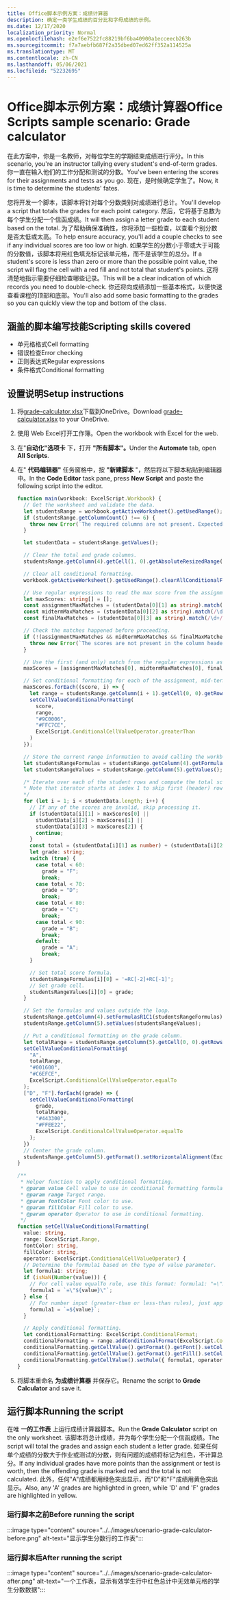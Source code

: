 ```yaml
---
title: Office脚本示例方案：成绩计算器
description: 确定一类学生成绩的百分比和字母成绩的示例。
ms.date: 12/17/2020
localization_priority: Normal
ms.openlocfilehash: e2ef6e7522fc88219bf6ba40900a1ecceecb263b
ms.sourcegitcommit: f7a7aebfb687f2a35dbed07ed62ff352a114525a
ms.translationtype: MT
ms.contentlocale: zh-CN
ms.lasthandoff: 05/06/2021
ms.locfileid: "52232695"
---
```

# <a name="office-scripts-sample-scenario-grade-calculator"></a><span data-ttu-id="19609-103">Office脚本示例方案：成绩计算器</span><span class="sxs-lookup"><span data-stu-id="19609-103">Office Scripts sample scenario: Grade calculator</span></span>

<span data-ttu-id="19609-104">在此方案中，你是一名教师，对每位学生的学期结束成绩进行评分。</span><span class="sxs-lookup"><span data-stu-id="19609-104">In this scenario, you're an instructor tallying every student's end-of-term grades.</span></span> <span data-ttu-id="19609-105">你一直在输入他们的工作分配和测试的分数。</span><span class="sxs-lookup"><span data-stu-id="19609-105">You've been entering the scores for their assignments and tests as you go.</span></span> <span data-ttu-id="19609-106">现在，是时候确定学生了。</span><span class="sxs-lookup"><span data-stu-id="19609-106">Now, it is time to determine the students' fates.</span></span>

<span data-ttu-id="19609-107">您将开发一个脚本，该脚本将针对每个分数类别对成绩进行总计。</span><span class="sxs-lookup"><span data-stu-id="19609-107">You'll develop a script that totals the grades for each point category.</span></span> <span data-ttu-id="19609-108">然后，它将基于总数为每个学生分配一个信函成绩。</span><span class="sxs-lookup"><span data-stu-id="19609-108">It will then assign a letter grade to each student based on the total.</span></span> <span data-ttu-id="19609-109">为了帮助确保准确性，你将添加一些检查，以查看个别分数是否太低或太高。</span><span class="sxs-lookup"><span data-stu-id="19609-109">To help ensure accuracy, you'll add a couple checks to see if any individual scores are too low or high.</span></span> <span data-ttu-id="19609-110">如果学生的分数小于零或大于可能的分数值，该脚本将用红色填充标记该单元格，而不是该学生的总分。</span><span class="sxs-lookup"><span data-stu-id="19609-110">If a student's score is less than zero or more than the possible point value, the script will flag the cell with a red fill and not total that student's points.</span></span> <span data-ttu-id="19609-111">这将清楚地指示需要仔细检查哪些记录。</span><span class="sxs-lookup"><span data-stu-id="19609-111">This will be a clear indication of which records you need to double-check.</span></span> <span data-ttu-id="19609-112">你还将向成绩添加一些基本格式，以便快速查看课程的顶部和底部。</span><span class="sxs-lookup"><span data-stu-id="19609-112">You'll also add some basic formatting to the grades so you can quickly view the top and bottom of the class.</span></span>

## <a name="scripting-skills-covered"></a><span data-ttu-id="19609-113">涵盖的脚本编写技能</span><span class="sxs-lookup"><span data-stu-id="19609-113">Scripting skills covered</span></span>

- <span data-ttu-id="19609-114">单元格格式</span><span class="sxs-lookup"><span data-stu-id="19609-114">Cell formatting</span></span>
- <span data-ttu-id="19609-115">错误检查</span><span class="sxs-lookup"><span data-stu-id="19609-115">Error checking</span></span>
- <span data-ttu-id="19609-116">正则表达式</span><span class="sxs-lookup"><span data-stu-id="19609-116">Regular expressions</span></span>
- <span data-ttu-id="19609-117">条件格式</span><span class="sxs-lookup"><span data-stu-id="19609-117">Conditional formatting</span></span>

## <a name="setup-instructions"></a><span data-ttu-id="19609-118">设置说明</span><span class="sxs-lookup"><span data-stu-id="19609-118">Setup instructions</span></span>

1. <span data-ttu-id="19609-119">将<a href="grade-calculator.xlsx">grade-calculator.xlsx</a>下载到OneDrive。</span><span class="sxs-lookup"><span data-stu-id="19609-119">Download <a href="grade-calculator.xlsx">grade-calculator.xlsx</a> to your OneDrive.</span></span>

2. <span data-ttu-id="19609-120">使用 Web Excel打开工作簿。</span><span class="sxs-lookup"><span data-stu-id="19609-120">Open the workbook with Excel for the web.</span></span>

3. <span data-ttu-id="19609-121">在"**自动化"选项卡** 下，打开 **"所有脚本"。**</span><span class="sxs-lookup"><span data-stu-id="19609-121">Under the **Automate** tab, open **All Scripts**.</span></span>

4. <span data-ttu-id="19609-122">在" **代码编辑器"** 任务窗格中，按 **"新建脚本** "，然后将以下脚本粘贴到编辑器中。</span><span class="sxs-lookup"><span data-stu-id="19609-122">In the **Code Editor** task pane, press **New Script** and paste the following script into the editor.</span></span>

    ```TypeScript
    function main(workbook: ExcelScript.Workbook) {
      // Get the worksheet and validate the data.
      let studentsRange = workbook.getActiveWorksheet().getUsedRange();
      if (studentsRange.getColumnCount() !== 6) {
        throw new Error(`The required columns are not present. Expected column headers: "Student ID | Assignment score | Mid-term | Final | Total | Grade"`);
      }

      let studentData = studentsRange.getValues();

      // Clear the total and grade columns.
      studentsRange.getColumn(4).getCell(1, 0).getAbsoluteResizedRange(studentData.length - 1, 2).clear();

      // Clear all conditional formatting.
      workbook.getActiveWorksheet().getUsedRange().clearAllConditionalFormats();

      // Use regular expressions to read the max score from the assignment, mid-term, and final scores columns.
      let maxScores: string[] = [];
      const assignmentMaxMatches = (studentData[0][1] as string).match(/\d+/);
      const midtermMaxMatches = (studentData[0][2] as string).match(/\d+/);
      const finalMaxMatches = (studentData[0][3] as string).match(/\d+/);

      // Check the matches happened before proceeding.
      if (!(assignmentMaxMatches && midtermMaxMatches && finalMaxMatches)) {
        throw new Error(`The scores are not present in the column headers. Expected format: "Assignments (n)|Mid-term (n)|Final (n)"`);
      }

      // Use the first (and only) match from the regular expressions as the max scores.
      maxScores = [assignmentMaxMatches[0], midtermMaxMatches[0], finalMaxMatches[0]];

      // Set conditional formatting for each of the assignment, mid-term, and final scores columns.
      maxScores.forEach((score, i) => {
        let range = studentsRange.getColumn(i + 1).getCell(0, 0).getRowsBelow(studentData.length - 1);
        setCellValueConditionalFormatting(
          score,
          range,
          "#9C0006",
          "#FFC7CE",
          ExcelScript.ConditionalCellValueOperator.greaterThan
        )
      });

      // Store the current range information to avoid calling the workbook in the loop.
      let studentsRangeFormulas = studentsRange.getColumn(4).getFormulasR1C1();
      let studentsRangeValues = studentsRange.getColumn(5).getValues();

      /* Iterate over each of the student rows and compute the total score and letter grade.
      * Note that iterator starts at index 1 to skip first (header) row.
      */
      for (let i = 1; i < studentData.length; i++) {
        // If any of the scores are invalid, skip processing it.
        if (studentData[i][1] > maxScores[0] ||
          studentData[i][2] > maxScores[1] ||
          studentData[i][3] > maxScores[2]) {
          continue;
        }
        const total = (studentData[i][1] as number) + (studentData[i][2] as number) + (studentData[i][3] as number);
        let grade: string;
        switch (true) {
          case total < 60:
            grade = "F";
            break;
          case total < 70:
            grade = "D";
            break;
          case total < 80:
            grade = "C";
            break;
          case total < 90:
            grade = "B";
            break;
          default:
            grade = "A";
            break;
        }
    
        // Set total score formula.
        studentsRangeFormulas[i][0] = '=RC[-2]+RC[-1]';
        // Set grade cell.
        studentsRangeValues[i][0] = grade;
      }

      // Set the formulas and values outside the loop.
      studentsRange.getColumn(4).setFormulasR1C1(studentsRangeFormulas);
      studentsRange.getColumn(5).setValues(studentsRangeValues);

      // Put a conditional formatting on the grade column.
      let totalRange = studentsRange.getColumn(5).getCell(0, 0).getRowsBelow(studentData.length - 1);
      setCellValueConditionalFormatting(
        "A",
        totalRange,
        "#001600",
        "#C6EFCE",
        ExcelScript.ConditionalCellValueOperator.equalTo
      );
      ["D", "F"].forEach((grade) => {
        setCellValueConditionalFormatting(
          grade,
          totalRange,
          "#443300",
          "#FFEE22",
          ExcelScript.ConditionalCellValueOperator.equalTo
        );
      })
      // Center the grade column.
      studentsRange.getColumn(5).getFormat().setHorizontalAlignment(ExcelScript.HorizontalAlignment.center);
    }

    /**
     * Helper function to apply conditional formatting.
     * @param value Cell value to use in conditional formatting formula1.
     * @param range Target range.
     * @param fontColor Font color to use.
     * @param fillColor Fill color to use.
     * @param operator Operator to use in conditional formatting.
     */
    function setCellValueConditionalFormatting(
      value: string,
      range: ExcelScript.Range,
      fontColor: string,
      fillColor: string,
      operator: ExcelScript.ConditionalCellValueOperator) {
      // Determine the formula1 based on the type of value parameter.
      let formula1: string;
      if (isNaN(Number(value))) {
        // For cell value equalTo rule, use this format: formula1: "=\"A\"",
        formula1 = `=\"${value}\"`;
      } else {
        // For number input (greater-than or less-than rules), just append '='.
        formula1 = `=${value}`;
      }

      // Apply conditional formatting.
      let conditionalFormatting: ExcelScript.ConditionalFormat;
      conditionalFormatting = range.addConditionalFormat(ExcelScript.ConditionalFormatType.cellValue);
      conditionalFormatting.getCellValue().getFormat().getFont().setColor(fontColor);
      conditionalFormatting.getCellValue().getFormat().getFill().setColor(fillColor);
      conditionalFormatting.getCellValue().setRule({ formula1, operator });
    }
    ```

5. <span data-ttu-id="19609-123">将脚本重命名 **为成绩计算器** 并保存它。</span><span class="sxs-lookup"><span data-stu-id="19609-123">Rename the script to **Grade Calculator** and save it.</span></span>

## <a name="running-the-script"></a><span data-ttu-id="19609-124">运行脚本</span><span class="sxs-lookup"><span data-stu-id="19609-124">Running the script</span></span>

<span data-ttu-id="19609-125">在唯 **一的工作表** 上运行成绩计算器脚本。</span><span class="sxs-lookup"><span data-stu-id="19609-125">Run the **Grade Calculator** script on the only worksheet.</span></span> <span data-ttu-id="19609-126">该脚本将总计成绩，并为每个学生分配一个信函成绩。</span><span class="sxs-lookup"><span data-stu-id="19609-126">The script will total the grades and assign each student a letter grade.</span></span> <span data-ttu-id="19609-127">如果任何单个成绩的分数大于作业或测试的分数，则有问题的成绩将标记为红色，不计算总分。</span><span class="sxs-lookup"><span data-stu-id="19609-127">If any individual grades have more points than the assignment or test is worth, then the offending grade is marked red and the total is not calculated.</span></span> <span data-ttu-id="19609-128">此外，任何"A"成绩都用绿色突出显示，而"D"和"F"成绩用黄色突出显示。</span><span class="sxs-lookup"><span data-stu-id="19609-128">Also, any 'A' grades are highlighted in green, while 'D' and 'F' grades are highlighted in yellow.</span></span>

### <a name="before-running-the-script"></a><span data-ttu-id="19609-129">运行脚本之前</span><span class="sxs-lookup"><span data-stu-id="19609-129">Before running the script</span></span>

:::image type="content" source="../../images/scenario-grade-calculator-before.png" alt-text="显示学生分数行的工作表":::

### <a name="after-running-the-script"></a><span data-ttu-id="19609-131">运行脚本后</span><span class="sxs-lookup"><span data-stu-id="19609-131">After running the script</span></span>

:::image type="content" source="../../images/scenario-grade-calculator-after.png" alt-text="一个工作表，显示有效学生行中红色总计中无效单元格的学生分数数据":::
